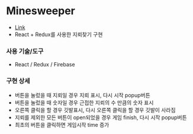 # Minesweeper

- [Link](https://minesweeper-41630.firebaseapp.com)
- React + Redux를 사용한 지뢰찾기 구현

### 사용 기술/도구
- React / Redux / Firebase

### 구현 상세
- 버튼을 눌렀을 때 지뢰일 경우 지뢰 표시, 다시 시작 popup버튼
- 버튼을 눌렀을 때 숫자일 경우 근접한 지뢰의 수 만큼의 숫자 표시
- 오른쪽 클릭을 할 경우 깃발표시, 다시 오른쪽 클릭을 할 경우 깃발이 사라짐
- 지뢰를 제외한 모든 버튼이 open되었을 경우 게임 finish, 다시 시작 popup버튼
- 최초의 버튼을 클릭하면 게임시작 time 증가